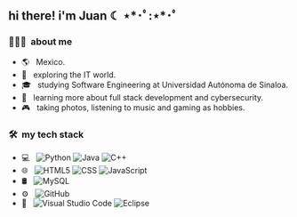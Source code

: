 <h2> hi there! i'm Juan ☾ ⋆*･ﾟ:⋆*･ﾟ </h2>

<h3> 👨🏻‍💻 &nbsp;about me  </h3>

- 🌎 &nbsp; Mexico.
- 🤔 &nbsp; exploring the IT world.
- 🎓 &nbsp; studying Software Engineering at Universidad Autónoma de Sinaloa.
- 🌱 &nbsp; learning more about full stack development and cybersecurity.
- 🎮 &nbsp; taking photos, listening to music and gaming as hobbies.

<h3> 🛠 &nbsp;my tech stack </h3>

- 💻 &nbsp;
  ![Python](https://img.shields.io/badge/-Python-333333?style=flat&logo=python)
  ![Java](https://img.shields.io/badge/-Java-333333?style=flat&logo=Java&logoColor=007396)
  ![C++](https://img.shields.io/badge/-C++-333333?style=flat&logo=C%2B%2B&logoColor=00599C)
- 🌐 &nbsp;
  ![HTML5](https://img.shields.io/badge/-HTML5-333333?style=flat&logo=HTML5)
  ![CSS](https://img.shields.io/badge/-CSS-333333?style=flat&logo=CSS3&logoColor=1572B6)
  ![JavaScript](https://img.shields.io/badge/-JavaScript-333333?style=flat&logo=javascript)
- 🛢 &nbsp;
  ![MySQL](https://img.shields.io/badge/-MySQL-333333?style=flat&logo=mysql)
- ⚙️ &nbsp;
  ![GitHub](https://img.shields.io/badge/-GitHub-333333?style=flat&logo=github)
- 🔧 &nbsp;
  ![Visual Studio Code](https://img.shields.io/badge/-Visual%20Studio%20Code-333333?style=flat&logo=visual-studio-code&logoColor=007ACC)
  ![Eclipse](https://img.shields.io/badge/-Eclipse-333333?style=flat&logo=eclipse-ide&logoColor=2C2255)
